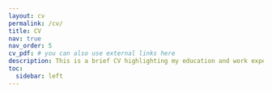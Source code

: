 ```yaml
---
layout: cv
permalink: /cv/
title: CV
nav: true
nav_order: 5
cv_pdf: # you can also use external links here
description: This is a brief CV highlighting my education and work experience. For a detailed CV, please e-mail me.
toc:
  sidebar: left
---
```

